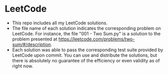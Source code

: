 # LeetCode
- This repo includes all my LeetCode solutions.
- The file name of each solution indicates the corresponding problem on LeetCode. For instance, the file "001 - Two Sum.py" is a solution to the problem presented at https://leetcode.com/problems/two-sum/#/description.
- Each solution was able to pass the corresponding test suite provided by LeetCode upon commit. You can use and distribute the solutions, but there is absolutely no guarantee of the efficiency or even validity as of right now.

